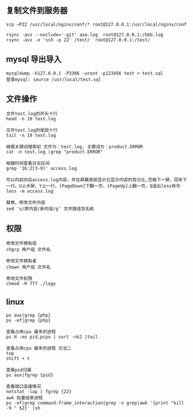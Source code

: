 ## 复制文件到服务器 
    scp —P22 /usr/local/nginx/conf/* root@127.0.0.1:/usr/local/nginx/conf
	
	rsync -avz --exclude='.git' aaa.log  root@127.0.0.1:/bbb.log
	rsync -avz -e 'ssh -p 22' /test/  root@127.0.0.1:/test/
	

## mysql 导出导入
    mysqldump -h127.0.0.1 -P3306 -uroot -p123456 test > test.sql
    登录mysql: source /usr/local/test.sql

## 文件操作
    文件test.log的开头十行
    head -n 10 test.log

    文件test.log的尾部十行
    tail -n 10 test.log

    根据关键词搜索如 文件为：test.log, 关键词为：product.ERROR
    cat -n test.log |grep "product.ERROR"

    根据时间查看日志区间
    grep '16:2[3-9]' access.log
    
    可以向前向后access.log内容，并在屏幕底部显示已显示内容的百分比,空格下一屏、回车下一行。U上半屏、Y上一行，[PageDown]下翻一页，[PageUp]上翻一页，Q退出less命令
    less -m access.log

    替换、修改文件内容
    sed 's/原内容/新内容/g' 文件路径及名称

## 权限
    修改文件拥有组
    chgrp 用户组 文件名

    修改文件拥有者
    chown 用户组 文件名

    修改文件权限
    chmod -R 777 ./logs

## linux
    ps aux|grep {php}
    ps -ef|grep {php}
    
    查看占用cpu 最多的进程
    ps H -eo pid,pcpu | sort -nk2 |tail
    
    查看占用cpu 最多的进程 方法二
    top
    shift + t

    查看pid归属
    ps aux|fgrep {pid}

    查看端口连接情况
    netstat -lap | fgrep {22}
	awk 批量结束进程
	ps -ef|grep command:frame_interaction|grep -v grep|awk '{print "kill -9 " $2}' |sh
